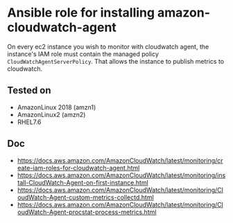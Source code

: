 # Ansible role for installing amazon-cloudwatch-agent
On every ec2 instance you wish to monitor with cloudwatch agent, the instance's IAM role must contain the managed policy ```CloudWatchAgentServerPolicy```. That allows the instance to publish metrics to cloudwatch.

## Tested on
- AmazonLinux 2018 (amzn1)
- AmazonLinux2 (amzn2)
- RHEL7.6

## Doc
* https://docs.aws.amazon.com/AmazonCloudWatch/latest/monitoring/create-iam-roles-for-cloudwatch-agent.html
* https://docs.aws.amazon.com/AmazonCloudWatch/latest/monitoring/install-CloudWatch-Agent-on-first-instance.html
* https://docs.aws.amazon.com/AmazonCloudWatch/latest/monitoring/CloudWatch-Agent-custom-metrics-collectd.html
* https://docs.aws.amazon.com/AmazonCloudWatch/latest/monitoring/CloudWatch-Agent-procstat-process-metrics.html

